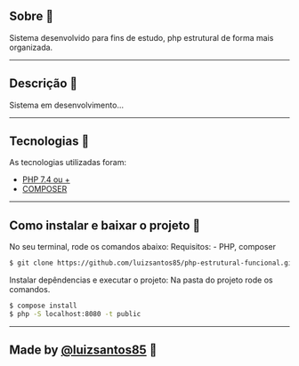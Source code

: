 ## Sobre 📕

Sistema desenvolvido para fins de estudo, php estrutural de forma mais organizada.

---

## Descrição :book:

Sistema em desenvolvimento...

---

## Tecnologias 🚀

As tecnologias utilizadas foram:

-   [PHP 7.4 ou +](https://www.php.net/manual/pt_BR/index.php)
-   [COMPOSER](https://getcomposer.org/)

---

## Como instalar e baixar o projeto 👷

No seu terminal, rode os comandos abaixo:
Requisitos: - PHP, composer

```bash
$ git clone https://github.com/luizsantos85/php-estrutural-funcional.git
```

Instalar depêndencias e executar o projeto:
Na pasta do projeto rode os comandos.

```bash
$ compose install
$ php -S localhost:8080 -t public
```

---

Made by [@luizsantos85](https://github.com/luizsantos85) :rocket:
---